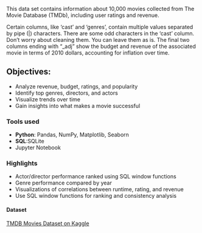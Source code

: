 This data set contains information about 10,000 movies collected from The Movie Database (TMDb), including user ratings and revenue.

Certain columns, like ‘cast’ and ‘genres’, contain multiple values separated by pipe (|) characters.
There are some odd characters in the ‘cast’ column. Don’t worry about cleaning them. You can leave them as is.
The final two columns ending with “_adj” show the budget and revenue of the associated movie in terms of 2010 dollars, accounting for inflation over time.

## Objectives:
- Analyze revenue, budget, ratings, and popularity
- Identify top genres, directors, and actors
- Visualize trends over time
- Gain insights into what makes a movie successful

### Tools used
- **Python**: Pandas, NumPy, Matplotlib, Seaborn
- **SQL**:SQLite
- Jupyter Notebook

### Highlights
- Actor/director performance ranked using SQL window functions
- Genre performance compared by year
- Visualizations of correlations between runtime, rating, and revenue
- Use SQL window functions for ranking and consistency analysis

#### Dataset


 [TMDB Movies Dataset on Kaggle](https://www.kaggle.com/datasets/tmdb/tmdb-movie-metadata)




